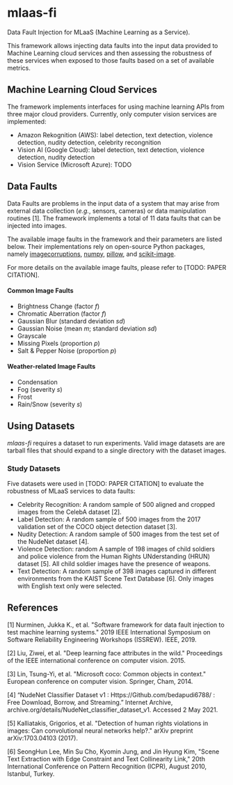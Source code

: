 # mlaas-fi
Data Fault Injection for MLaaS (Machine Learning as a Service).

This framework allows injecting data faults into the input data provided to Machine Learning cloud
services and then assessing the robustness of these services when exposed to those faults based on
a set of available metrics.

## Machine Learning Cloud Services
The framework implements interfaces for using machine learning APIs from three major cloud
providers. Currently, only computer vision services are implemented:

- Amazon Rekognition (AWS): label detection, text detection, violence detection, nudity detection,
  celebrity recongnition
- Vision AI (Google Cloud): label detection, text detection, violence detection, nudity detection
- Vision Service (Microsoft Azure): TODO

## Data Faults
Data Faults are problems in the input data of a system that may arise from external data collection
(*e.g.*, sensors, cameras) or data manipulation routines [1]. The framework implements a total of
11 data faults that can be injected into images.

The available image faults in the framework and their parameters are listed below. Their
implementations rely on open-source Python packages, namely
[imagecorruptions](https://github.com/bethgelab/imagecorruptions), [numpy](https://numpy.org),
[pillow](https://python-pillow.org), and [scikit-image](https://scikit-image.org).

For more details on the available image faults, please refer to [TODO: PAPER CITATION].

#### Common Image Faults
- Brightness Change (factor $f$)
- Chromatic Aberration (factor $f$)
- Gaussian Blur (standard deviation $sd$)
- Gaussian Noise (mean $m$; standard deviation $sd$)
- Grayscale
- Missing Pixels (proportion $p$)
- Salt & Pepper Noise (proportion $p$)

#### Weather-related Image Faults
- Condensation
- Fog (severity $s$)
- Frost
- Rain/Snow (severity $s$)

## Using Datasets
_mlaas-fi_ requires a dataset to run experiments. Valid image datasets are are tarball files that
should expand to a single directory with the dataset images.

### Study Datasets
Five datasets were used in [TODO: PAPER CITATION] to evaluate the robustness of MLaaS services to data
faults:

- Celebrity Recognition: A random sample of 500 aligned and cropped images from the CelebA dataset [2].
- Label Detection: A random sample of 500 images from the 2017 validation set of the COCO object
  detection dataset [3].
- Nudity Detection: A random sample of 500 images from the test set of the NudeNet dataset [4].
- Violence Detection: random A sample of 198 images of child soldiers and police violence from the
  Human Rights UNderstanding (HRUN) dataset [5]. All child soldier images have the presence of
  weapons.
- Text Detection: A random sample of 398 images captured in different environments from the KAIST
  Scene Text Database [6]. Only images with English text only were selected.

## References
[1] Nurminen, Jukka K., et al. "Software framework for data fault injection to test machine
learning systems." 2019 IEEE International Symposium on Software Reliability Engineering Workshops
(ISSREW). IEEE, 2019.

[2] Liu, Ziwei, et al. "Deep learning face attributes in the wild." Proceedings of the IEEE
international conference on computer vision. 2015.

[3] Lin, Tsung-Yi, et al. "Microsoft coco: Common objects in context." European conference on
computer vision. Springer, Cham, 2014.

[4] “NudeNet Classifier Dataset v1 : Https://Github.com/bedapudi6788/ : Free Download, Borrow, and
Streaming.” Internet Archive, archive.org/details/NudeNet_classifier_dataset_v1. Accessed 2 May 2021.

[5] Kalliatakis, Grigorios, et al. "Detection of human rights violations in images: Can
convolutional neural networks help?." arXiv preprint arXiv:1703.04103 (2017).

[6] SeongHun Lee, Min Su Cho, Kyomin Jung, and Jin Hyung Kim, "Scene Text Extraction with Edge
Constraint and Text Collinearity Link," 20th International Conference on Pattern Recognition
(ICPR), August 2010, Istanbul, Turkey.
